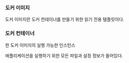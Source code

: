 ### 도커 이미지

도커 이미지란 도커 컨테이너를 만들기 위한 읽기 전용 템플릿이다.

### 도커 컨테이너

한 도커 이미지의 실행 가능한 인스턴스

애플리케이션을 실행하기 위한 모든 파일과 설정 정보가 들어있다.